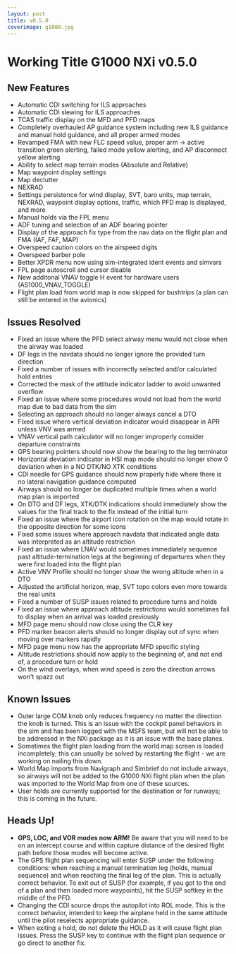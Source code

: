 ```yaml
---
layout: post
title: v0.5.0
coverimage: g1000.jpg
---
```

# Working Title G1000 NXi v0.5.0
## New Features

- Automatic CDI switching for ILS approaches
- Automatic CDI slewing for ILS approaches
- TCAS traffic display on the MFD and PFD maps
- Completely overhauled AP guidance system including new ILS guidance and manual hold guidance, and all proper armed modes
- Revamped FMA with new FLC speed value, proper arm -> active transition green alerting, failed mode yellow alerting, and AP disconnect yellow alerting
- Ability to select map terrain modes (Absolute and Relative)
- Map waypoint display settings
- Map declutter
- NEXRAD
- Settings persistence for wind display, SVT, baro units, map terrain, NEXRAD, waypoint display options, traffic, which PFD map is displayed, and more
- Manual holds via the FPL menu
- ADF tuning and selection of an ADF bearing pointer
- Display of the approach fix type from the nav data on the flight plan and FMA (IAF, FAF, MAP)
- Overspeed caution colors on the airspeed digits
- Overspeed barber pole
- Better XPDR menu now using sim-integrated ident events and simvars
- FPL page autoscroll and cursor disable
- New additonal VNAV toggle H event for hardware users (AS1000_VNAV_TOGGLE)
- Flight plan load from world map is now skipped for bushtrips (a plan can still be entered in the avionics)

## Issues Resolved

- Fixed an issue where the PFD select airway menu would not close when the airway was loaded
- DF legs in the navdata should no longer ignore the provided turn direction
- Fixed a number of issues with incorrectly selected and/or calculated hold entries
- Corrected the mask of the attitude indicator ladder to avoid unwanted overflow
- Fixed an issue where some procedures would not load from the world map due to bad data from the sim
- Selecting an approach should no longer always cancel a DTO
- Fixed issue where vertical deviation indicator would disappear in APR unless VNV was armed
- VNAV vertical path calculator will no longer improperly consider departure constraints
- GPS bearing pointers should now show the bearing to the leg terminator
- Horizontal deviation indicator in HSI map mode should no longer show 0 deviation when in a NO DTK/NO XTK conditions
- CDI needle for GPS guidance should now properly hide where there is no lateral navigation guidance computed
- Airways should no longer be duplicated multiple times when a world map plan is imported
- On DTO and DF legs, XTK/DTK indications should immediately show the values for the final track to the fix instead of the initial turn
- Fixed an issue where the airport icon rotation on the map would rotate in the opposite direction for some icons
- Fixed some issues where approach navdata that indicated angle data was interpreted as an altitude restriction
- Fixed an issue where LNAV would sometimes immediately sequence past altitude-termination legs at the beginning of departures when they were first loaded into the flight plan
- Active VNV Profile should no longer show the wrong altitude when in a DTO
- Adjusted the artificial horizon, map, SVT topo colors even more towards the real units
- Fixed a number of SUSP issues related to procedure turns and holds
- Fixed an issue where approach altitude restrictions would sometimes fail to display when an arrival was loaded previously
- MFD page menu should now close using the CLR key
- PFD marker beacon alerts should no longer display out of sync when moving over markers rapidly
- MFD page menu now has the appropriate MFD specific styling
- Altitude restrictions should now apply to the beginning of, and not end of, a procedure turn or hold
- On the wind overlays, when wind speed is zero the direction arrows won't spazz out


## Known Issues
- Outer large COM knob only reduces frequency no matter the direction the knob is turned. This is an issue with the cockpit panel behaviors in the sim and has been logged with the MSFS team, but will not be able to be addressed in the NXi package as it is an issue with the base planes.
- Sometimes the flight plan loading from the world map screen is loaded incompletely; this can usually be solved by restarting the flight - we are working on nailing this down.
- World Map imports from Navigraph and Simbrief do not include airways, so airways will not be added to the G1000 NXi flight plan when the plan was imported to the World Map from one of these sources.
- User holds are currently supported for the destination or for runways; this is coming in the future.

## Heads Up!
- **GPS, LOC, and VOR modes now ARM!** Be aware that you will need to be on an intercept course and within capture distance of the desired flight path before those modes will become active.
- The GPS flight plan sequencing will enter SUSP under the following conditions: when reaching a manual termination leg (holds, manual sequence) and when reaching the final leg of the plan. This is actually correct behavior. To exit out of SUSP (for example, if you got to the end of a plan and then loaded more waypoints), hit the SUSP softkey in the middle of the PFD.
- Changing the CDI source drops the autopilot into ROL mode. This is the correct behavior, intended to keep the airplane held in the same attitude until the pilot reselects appropriate guidance.
- When exiting a hold, do not delete the HOLD as it will cause flight plan issues.  Press the SUSP key to continue with the flight plan sequence or go direct to another fix.